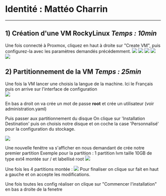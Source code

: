 
# Identité : Mattéo Charrin 

--- 

##  1) Création d'une VM RockyLinux *Temps : 10min*


Une fois connecté à Proxmox, cliquez en haut à droite sur "Create VM", puis configurez-la avec les paramètres demandés précédemment.
![](Images/1/Arc_6RekT5Xylv.png)
![](Images/1/Arc_s3O9UWUV9a.png)
![](Images/1/Arc_E2CTxJ23oE.png)
![](Images/1/Arc_jqD8nDkWbN.png)
![](Images/1/Arc_WYLzmLm0mR.png)

## 2) Partitionnement de la VM *Temps :  25min* 

Une fois la VM lancer une choisis la langue de la machine. Ici le Français puis on arrive sur l'interface de configuration  
![](Images/2/Arc_2zxbuFqZNH.png)

En bas a droit on va crée un mot de passe **root** et crée un utilisateur (voir administration.yaml)

Puis passer aux partitionnement du disque 
On clique sur 'Installation Destination' puis on choisis notre disque et on coche la case 'Personnalisé' pour la configuration du stockage. 

![](Images/2/Arc_vtgQ0YEurM.png)

Une nouvelle fenêtre va s'afficher en nous demandant de crée notre premier partition 
Exemple pour la partition : 1 partition lvm taille 10GB de type ext4 montée sur / et labellisé root
![](Images/2/Arc_UPMaxMWwzL.png)

Une fois les 4 partitions montée : 
![](Images/2/Arc_t49Q38G2X7.png)
Pour finaliser on clique sur fait en haut a gauche et on accepte les modifications. 

Une fois toutes les config réaliser on clique sur "Commencer l'installation" en bas a droite de la fenetre
